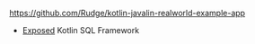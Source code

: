 


https://github.com/Rudge/kotlin-javalin-realworld-example-app





- [Exposed](https://github.com/JetBrains/Exposed/) Kotlin SQL Framework

